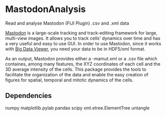 # MastodonAnalysis
Read and analyse Mastodon (FIJI Plugin) .csv and .xml data

[Mastodon](https://github.com/fiji/TrackMate3) is a large-scale tracking and track-editing framework for large, multi-view images. It allows you to track cells' dynamics over time and has a very useful and easy to use GUI. In order to use Mastodon, since it works with [Big Data Viewer](https://github.com/bigdataviewer), you need your data to be in HDF5/xml format. 

As an output, Mastodon provides either a -mamut.xml or a .csv file which containes, among many features, the XYZ coordinates of each cell and the 3D average intensity of the cells. This package provides the  tools to facilitate the organization of the data and enable the easy creation of figures for spatial, temporal and mitotic dynamics of the cells. 


## Dependencies
numpy
matplotlib.pylab
pandas
scipy
xml.etree.ElementTree
untangle



